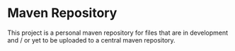 # Maven Repository

This project is a personal maven repository for files that are in development and / or yet to be uploaded to a central maven repository.
